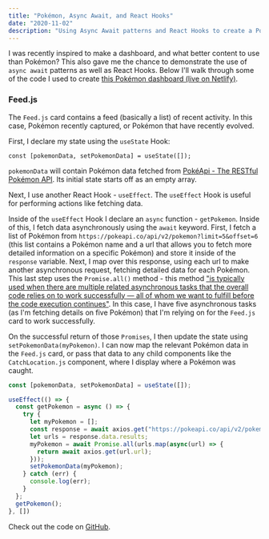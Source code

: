 ```yaml
---
title: "Pokémon, Async Await, and React Hooks"
date: "2020-11-02"
description: "Using Async Await patterns and React Hooks to create a Pokémon dashboard"
---
```

I was recently inspired to make a dashboard, and what better content to use than Pokémon? This also gave me the chance to demonstrate the use of `async await` patterns as well as React Hooks. Below I'll walk through some of the code I used to create [this Pokémon dashboard (live on Netlify)](https://pokemon-dashboard.netlify.app/).

### Feed.js

The `Feed.js` card contains a feed (basically a list) of recent activity. In this case, Pokémon recently captured, or Pokémon that have recently evolved.

First, I declare my state using the `useState` Hook:
```
const [pokemonData, setPokemonData] = useState([]);
```

`pokemonData` will contain Pokémon data fetched from [PokéApi - The RESTful Pokémon API](https://pokeapi.co/). Its initial state starts off as an empty array.

Next, I use another React Hook - `useEffect`. The `useEffect` Hook is useful for performing actions like fetching data.

Inside of the `useEffect` Hook I declare an `async` function - `getPokemon`. Inside of this, I fetch data asynchronously using the `await` keyword. First, I fetch a list of Pokémon from `https://pokeapi.co/api/v2/pokemon?limit=5&offset=6` (this list contains a Pokémon name and a url that allows you to fetch more detailed information on a specific Pokémon) and store it inside of the `response` variable. Next, I map over this response, using each url to make another asynchronous request, fetching detailed data for each Pokémon. This last step uses the `Promise.all()` method - this method ["is typically used when there are multiple related asynchronous tasks that the overall code relies on to work successfully — all of whom we want to fulfill before the code execution continues"](https://developer.mozilla.org/en-US/docs/Web/JavaScript/Reference/Global_Objects/Promise/all). In this case, I have five asynchronous tasks (as I'm fetching details on five Pokémon) that I'm relying on for the `Feed.js` card to work successfully.

On the successful return of those `Promises`, I then update the state using `setPokemonData(myPokemon)`. I can now map the relevant Pokémon data in the `Feed.js` card, or pass that data to any child components like the `CatchLocation.js` component, where I display where a Pokémon was caught.

```javascript
const [pokemonData, setPokemonData] = useState([]);

useEffect(() => {
  const getPokemon = async () => {
    try {
      let myPokemon = [];
      const response = await axios.get("https://pokeapi.co/api/v2/pokemon?limit=5&offset=6");
      let urls = response.data.results;
      myPokemon = await Promise.all(urls.map(async(url) => {
        return await axios.get(url.url);
      }));
      setPokemonData(myPokemon);
    } catch (err) {
      console.log(err);
    }
  };
  getPokemon();
}, [])
```

Check out the code on [GitHub](https://github.com/ezramizrahi/pokemon_dashboard).
